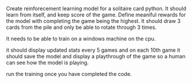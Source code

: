 Create reinforecement learning model for a solitaire card python. It should learn from itself, and keep score of the game.  Define meaniful rewards for the model with completing the game being the highest.  It should draw 3 cards from the pile and only be able to rotate through 3 times. 

It needs to be able to train on a windows machine on the cpu.

it should display updated stats every 5 games and on each 10th game it should save the model and display a playthrough of the game so a human can see how the model is playing.

run the training once you have completed the code. 
